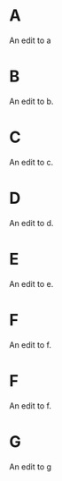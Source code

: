 # A

An edit to a
# B

An edit to b.
# C

An edit to c.
# D

An edit to d.
# E

An edit to e.
# F

An edit to f.
# F

An edit to f.
# G

An edit to g
